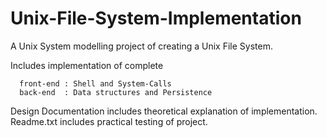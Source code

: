 # Unix-File-System-Implementation

A Unix System modelling project of creating a Unix File System.

Includes implementation of complete
      
      front-end : Shell and System-Calls
      back-end  : Data structures and Persistence
Design Documentation includes theoretical explanation of implementation.
Readme.txt includes practical testing of project. 
